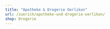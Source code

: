 ```yaml
---
title: "Apotheke & Drogerie Oerlikon"
url: /zuerich/apotheke-und-drogerie-oerlikon/
shop: Drogerie
---
```

